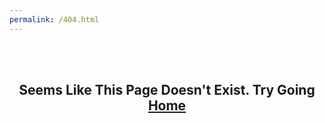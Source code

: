 ```yaml
---
permalink: /404.html
---
```


<html>
  <head>
        <title>Not the page your looking for</title>
        <script type="text/javascript" async="" src="https://www.google-analytics.com/analytics.js"></script>
        <script type="text/javascript" src="assets/includes/head.js"></script>
  </head>

  <body>
      <script type="text/javascript" src="assets/includes/header.js"></script>
      <br><br>
      <center>
          <h2>Seems Like This Page Doesn't Exist. Try Going <a href="index.html" class="text-light">Home</a></h2>
      </center>
  </body>
</html>
